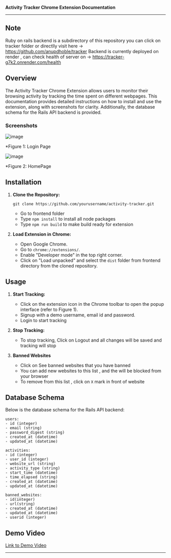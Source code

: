 **Activity Tracker Chrome Extension Documentation**

---
## Note
Ruby on rails backend is a subdirectory of this repository you can click on tracker folder or directlly visit here -> https://github.com/anupdhoble/tracker
Backend is currently deployed on render , can check health of server on -> https://tracker-g7k2.onrender.com/health
## Overview

The Activity Tracker Chrome Extension allows users to monitor their browsing activity by tracking the time spent on different webpages. This documentation provides detailed instructions on how to install and use the extension, along with screenshots for clarity. Additionally, the database schema for the Rails API backend is provided.

### Screenshots

![image](https://github.com/anupdhoble/Activity_Tracker/assets/83175840/9cc40e84-72eb-4734-8ba9-2771e80d2fc5)

*Figure 1: Login Page

![image](https://github.com/anupdhoble/Activity_Tracker/assets/83175840/a525b01d-3093-4890-bb0d-350b63592693)


*Figure 2: HomePage
## Installation

1. **Clone the Repository:** 
   ```
   git clone https://github.com/yourusername/activity-tracker.git
   ```
   - Go to frontend folder
   - Type `npm install` to install all node packages
   - Type `npm run build` to make build ready for extension

2. **Load Extension in Chrome:**
   - Open Google Chrome.
   - Go to `chrome://extensions/`.
   - Enable "Developer mode" in the top right corner.
   - Click on "Load unpacked" and select the `dist` folder from frontend directory from the cloned repository.

## Usage

1. **Start Tracking:**
   - Click on the extension icon in the Chrome toolbar to open the popup interface (refer to Figure 1).
   - Signup with a demo username, email id and password.
   - Login to start tracking 

2. **Stop Tracking:**
   - To stop tracking, Click on Logout and all changes will be saved and tracking will stop

3. **Banned Websites**
   - Click on See banned websites that you have banned
   - You can add new websites to this list , and the will be blocked from your browser
   - To remove from this list , click on `X` mark in front of website
## Database Schema

Below is the database schema for the Rails API backend:

```
users:
- id (integer)
- email (string)
- password_digest (string)
- created_at (datetime)
- updated_at (datetime)

activities:
- id (integer)
- user_id (integer)
- website_url (string)
- activity_type (string)
- start_time (datetime)
- time_elapsed (string)
- created_at (datetime)
- updated_at (datetime)

banned_websites:
- id(integer)
- url(string)
- created_at (datetime)
- updated_at (datetime)
- userid (integer)
```

## Demo Video

[Link to Demo Video](https://www.youtube.com/watch?v=yourvideoid)

---
